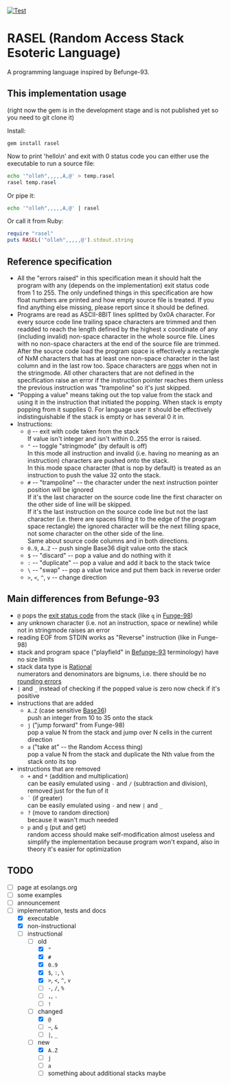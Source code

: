 [![Test](https://github.com/Nakilon/rasel/workflows/.github/workflows/test.yaml/badge.svg)](https://github.com/Nakilon/rasel/actions)

# RASEL (Random Access Stack Esoteric Language)

A programming language inspired by Befunge-93.

## This implementation usage

(right now the gem is in the development stage and is not published yet so you need to git clone it)

Install:
```
gem install rasel
```
Now to print 'hello\n' and exit with 0 status code you can either use the executable to run a source file:
```bash
echo '"olleh",,,,,A,@' > temp.rasel
rasel temp.rasel
```
Or pipe it:
```bash
echo '"olleh",,,,,A,@' | rasel
```
Or call it from Ruby:
```ruby
require "rasel"
puts RASEL('"olleh",,,,,@').stdout.string
```

## Reference specification

* All the "errors raised" in this specification mean it should halt the program with any (depends on the implementation) exit status code from 1 to 255. The only undefined things in this specification are how float numbers are printed and how empty source file is treated. If you find anything else missing, please report since it should be defined.
* Programs are read as ASCII-8BIT lines splitted by 0x0A character. For every source code line trailing space characters are trimmed and then readded to reach the length defined by the highest x coordinate of any (including invalid) non-space character in the whole source file. Lines with no non-space characters at the end of the source file are trimmed. After the source code load the program space is effectively a rectangle of NxM characters that has at least one non-space character in the last column and in the last row too. Space characters are [nop](https://en.wikipedia.org/wiki/NOP_(code))s when not in the stringmode. All other characters that are not defined in the specification raise an error if the instruction pointer reaches them unless the previous instruction was "trampoline" so it's just skipped.
* "Popping a value" means taking out the top value from the stack and using it in the instruction that initiated the popping. When stack is empty popping from it supplies 0. For language user it should be effectively indistinguishable if the stack is empty or has several 0 it in.
* Instructions:
  * `@` -- exit with code taken from the stack  
    If value isn't integer and isn't within 0..255 the error is raised.
  * `"` -- toggle "stringmode" (by default is off)  
    In this mode all instruction and invalid (i.e. having no meaning as an instruction) characters are pushed onto the stack.  
    In this mode space character (that is nop by default) is treated as an instruction to push the value 32 onto the stack.
  * `#` -- "trampoline" -- the character under the next instruction pointer position will be ignored  
    If it's the last character on the source code line the first character on the other side of line will be skipped.  
    If it's the last instruction on the source code line but not the last character (i.e. there are spaces filling it to the edge of the program space rectangle) the ignored character will be the next filling space, not some character on the other side of the line.  
    Same about source code columns and in both directions.
  * `0`..`9`, `A`..`Z` -- push single Base36 digit value onto the stack
  * `$` -- "discard" -- pop a value and do nothing with it
  * `:` -- "duplicate" -- pop a value and add it back to the stack twice
  * `\` -- "swap" -- pop a value twice and put them back in reverse order
  * `>`, `<`, `^`, `v` -- change direction

## Main differences from Befunge-93

* `@` pops the [exit status code](https://en.wikipedia.org/wiki/Exit_status) from the stack (like `q` in [Funge-98](https://github.com/catseye/Funge-98))
* any unknown character (i.e. not an instruction, space or newline) while not in stringmode raises an error
* reading EOF from STDIN works as "Reverse" instruction (like in Funge-98)
* stack and program space ("playfield" in [Befunge-93](https://github.com/catseye/Befunge-93) terminology) have no size limits
* stack data type is [Rational](https://en.wikipedia.org/wiki/Rational_data_type)  
  numerators and denominators are bignums, i.e. there should be no [rounding errors](https://en.wikipedia.org/wiki/Round-off_error)
* `|` and `_` instead of checking if the popped value is zero now check if it's positive
* instructions that are added
  * `A`..`Z` (case sensitive [Base36](https://en.wikipedia.org/wiki/Base36))  
    push an integer from 10 to 35 onto the stack
  * `j` ("jump forward" from Funge-98)  
    pop a value N from the stack and jump over N cells in the current direction
  * `a` ("take at" -- the Random Access thing)  
    pop a value N from the stack and duplicate the Nth value from the stack onto its top
* instructions that are removed
  * `+` and `*` (addition and multiplication)  
    can be easily emulated using `-` and `/` (subtraction and division), removed just for the fun of it
  * `` ` `` (if greater)  
    can be easily emulated using `-` and new `|` and `_`
  * `?` (move to random direction)  
    because it wasn't much needed
  * `p` and `g` (put and get)  
    random access should make self-modification almost useless and simplify the implementation because program won't expand, also in theory it's easier for optimization

## TODO

- [ ] page at esolangs.org
- [ ] some examples
- [ ] announcement
- [ ] implementation, tests and docs
  - [x] executable
  - [x] non-instructional
  - [ ] instructional
    - [ ] old
      - [x] `"`
      - [x] `#`
      - [x] `0`..`9`
      - [x] `$`, `:`, `\`
      - [x] `>`, `<`, `^`, `v`
      - [ ] `-`, `/`, `%`
      - [ ] `,`, `.`
      - [ ] `!`
    - [ ] changed
      - [x] `@`
      - [ ] `~`, `&`
      - [ ] `|`, `_`
    - [ ] new
      - [x] `A`..`Z`
      - [ ] `j`
      - [ ] `a`
      - [ ] something about additional stacks maybe
